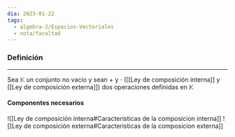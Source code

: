 ```yaml
---
dia: 2023-01-22
tags:
  - algebra-2/Espacios-Vectoriales
  - nota/facultad
---
```

### Definición
---
Sea $\mathbb{K}$  un conjunto no vacio y sean $+$ y $\cdot$ ([[Ley de composición interna]] y [[Ley de composición externa]]) dos operaciones definidas en $\mathbb{K}$

#### Componentes necesarios
![[Ley de composición interna#Caracteristicas de la composicion interna]] ![[Ley de composición externa#Caracteristicas de la composicion externa]]